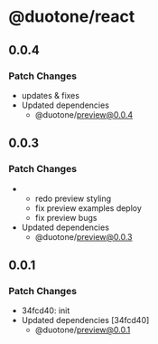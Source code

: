 # @duotone/react

## 0.0.4

### Patch Changes

- updates & fixes
- Updated dependencies
  - @duotone/preview@0.0.4

## 0.0.3

### Patch Changes

- - redo preview styling
  - fix preview examples deploy
  - fix preview bugs
- Updated dependencies
  - @duotone/preview@0.0.3

## 0.0.1

### Patch Changes

- 34fcd40: init
- Updated dependencies [34fcd40]
  - @duotone/preview@0.0.1

